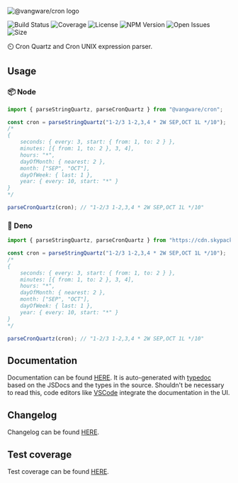 ![@vangware/cron logo](https://i.imgur.com/ZxqT2Wh.png)

![Build Status](https://img.shields.io/github/workflow/status/vangware/cron/Test.svg?style=for-the-badge&labelColor=666&color=2b7&link=https://github.com/vangware/cron/actions)
![Coverage](https://img.shields.io/coveralls/github/vangware/cron.svg?style=for-the-badge&labelColor=666&color=2b7&link=https://coveralls.io/github/vangware/cron)
![License](https://img.shields.io/npm/l/@vangware/cron.svg?style=for-the-badge&labelColor=666&color=2b7&link=https://github.com/vangware/cron/blob/main/LICENSE)
![NPM Version](https://img.shields.io/npm/v/@vangware/cron.svg?style=for-the-badge&labelColor=666&color=2b7&link=https://npm.im/@vangware/cron)
![Open Issues](https://img.shields.io/github/issues/vangware/cron.svg?style=for-the-badge&labelColor=666&color=2b7&link=https://github.com/vangware/cron/issues)
![Size](https://img.shields.io/bundlephobia/minzip/@vangware/cron.svg?style=for-the-badge&labelColor=666&color=2b7&label=size&link=https://bundlephobia.com/result?p=@vangware/cron)

⏲️ Cron Quartz and Cron UNIX expression parser.

## Usage

### 📦 Node

```typescript
import { parseStringQuartz, parseCronQuartz } from "@vangware/cron";

const cron = parseStringQuartz("1-2/3 1-2,3,4 * 2W SEP,OCT 1L */10");
/*
{
	seconds: { every: 3, start: { from: 1, to: 2 } },
	minutes: [{ from: 1, to: 2 }, 3, 4],
	hours: "*",
	dayOfMonth: { nearest: 2 },
	month: ["SEP", "OCT"],
	dayOfWeek: { last: 1 },
	year: { every: 10, start: "*" }
}
*/

parseCronQuartz(cron); // "1-2/3 1-2,3,4 * 2W SEP,OCT 1L */10"
```

### 🦕 Deno

```typescript
import { parseStringQuartz, parseCronQuartz } from "https://cdn.skypack.dev/@vangware/cron?dts";

const cron = parseStringQuartz("1-2/3 1-2,3,4 * 2W SEP,OCT 1L */10");
/*
{
	seconds: { every: 3, start: { from: 1, to: 2 } },
	minutes: [{ from: 1, to: 2 }, 3, 4],
	hours: "*",
	dayOfMonth: { nearest: 2 },
	month: ["SEP", "OCT"],
	dayOfWeek: { last: 1 },
	year: { every: 10, start: "*" }
}
*/

parseCronQuartz(cron); // "1-2/3 1-2,3,4 * 2W SEP,OCT 1L */10"
```

## Documentation

Documentation can be found [HERE](https://cron.vangware.com). It is auto-generated with [typedoc](https://typedoc.org/) based on the JSDocs and the types in the source. Shouldn't be necessary to read this, code editors like [VSCode](https://code.visualstudio.com/) integrate the documentation in the UI.

## Changelog

Changelog can be found [HERE](https://github.com/vangware/cron/blob/main/CHANGELOG.md).

## Test coverage

Test coverage can be found [HERE](https://coveralls.io/github/vangware/cron).
